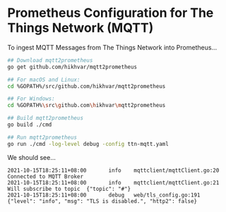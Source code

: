 # Prometheus Configuration for The Things Network (MQTT)

To ingest MQTT Messages from The Things Network into Prometheus...

```bash
## Download mqtt2prometheus
go get github.com/hikhvar/mqtt2prometheus

## For macOS and Linux:
cd %GOPATH%/src/github.com/hikhvar/mqtt2prometheus

## For Windows:
cd %GOPATH%\src\github.com\hikhvar\mqtt2prometheus

## Build mqtt2prometheus
go build ./cmd

## Run mqtt2prometheus
go run ./cmd -log-level debug -config ttn-mqtt.yaml
```

We should see...

```text
2021-10-15T18:25:11+08:00       info    mqttclient/mqttClient.go:20  Connected to MQTT Broker   
2021-10-15T18:25:11+08:00       info    mqttclient/mqttClient.go:21  Will subscribe to topic  {"topic": "#"}
2021-10-15T18:25:11+08:00       debug   web/tls_config.go:191        {"level": "info", "msg": "TLS is disabled.", "http2": false}
```
